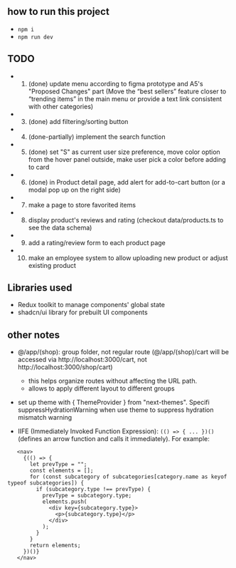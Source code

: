 ## how to run this project

- `npm i`
- `npm run dev`

## TODO

- 1. (done) update menu according to figma prototype and A5's "Proposed Changes" part (Move the “best sellers” feature closer to “trending items” in the main menu or provide a text link consistent with other categories)
- 3. (done) add filtering/sorting button
- 4. (done-partially) implement the search function
- 5. (done) set "S" as current user size preference, move color option from the hover panel outside, make user pick a color before adding to card
- 6. (done) in Product detail page, add alert for add-to-cart button (or a modal pop up on the right side)

- 7. make a page to store favorited items
- 8. display product's reviews and rating (checkout data/products.ts to see the data schema)
- 9. add a rating/review form to each product page
- 10. make an employee system to allow uploading new product or adjust existing product

## Libraries used

- Redux toolkit to manage components' global state
- shadcn/ui library for prebuilt UI components

## other notes

- @/app/(shop): group folder, not regular route (@/app/(shop)/cart will be accessed via http://localhost:3000/cart, not http://localhost:3000/shop/cart)

  - this helps organize routes without affecting the URL path.
  - allows to apply different layout to different groups

- set up theme with { ThemeProvider } from "next-themes". Specifi suppressHydrationWarning when use theme to suppress hydration mismatch warning
- IIFE (Immediately Invoked Function Expression): `(() => { ... })()` (defines an arrow function and calls it immediately). For example:

```
   <nav>
     {(() => {
       let prevType = "";
       const elements = [];
       for (const subcategory of subcategories[category.name as keyof typeof subcategories]) {
         if (subcategory.type !== prevType) {
           prevType = subcategory.type;
           elements.push(
             <div key={subcategory.type}>
               <p>{subcategory.type}</p>
             </div>
           );
         }
       }
       return elements;
     })()}
   </nav>
```
